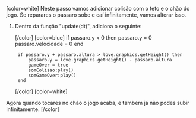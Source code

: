 [color=white]
Neste passo vamos adicionar colisão com o teto e o chão do jogo. Se reparares o 
passaro sobe e caí infinitamente, vamos alterar isso.

1. Dentro da função "update(dt)", adiciona o seguinte:

   [/color] [color=blue]
        if passaro.y < 0 then
           passaro.y = 0
           passaro.velocidade = 0
        end
    
        if passaro.y + passaro.altura > love.graphics.getHeight() then
            passaro.y = love.graphics.getHeight() - passaro.altura
            gameOver = true
            somColisao:play()
            somGameOver:play()
        end
   [/color] [color=white]

Agora quando tocares no chão o jogo acaba, e também já não podes subir infinitamente.
[/color] 